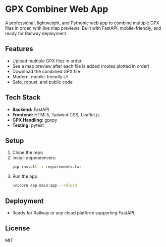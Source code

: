 # GPX Combiner Web App

A professional, lightweight, and Pythonic web app to combine multiple GPX files in order, with live map previews. Built with FastAPI, mobile-friendly, and ready for Railway deployment.

## Features
- Upload multiple GPX files in order
- See a map preview after each file is added (routes plotted in order)
- Download the combined GPX file
- Modern, mobile-friendly UI
- Safe, robust, and public code

## Tech Stack
- **Backend:** FastAPI
- **Frontend:** HTML5, Tailwind CSS, Leaflet.js
- **GPX Handling:** gpxpy
- **Testing:** pytest

## Setup
1. Clone the repo
2. Install dependencies:
   ```bash
   pip install -r requirements.txt
   ```
3. Run the app:
   ```bash
   uvicorn app.main:app --reload
   ```

## Deployment
- Ready for Railway or any cloud platform supporting FastAPI.

## License
MIT 